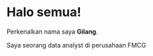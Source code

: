 # Halo semua! 

Perkenalkan nama saya **Gilang**.<br>

Saya seorang data analyst di perusahaan FMCG

<!---
JikLang96/JikLang96 is a ✨ special ✨ repository because its `README.md` (this file) appears on your GitHub profile.
You can click the Preview link to take a look at your changes.
--->
